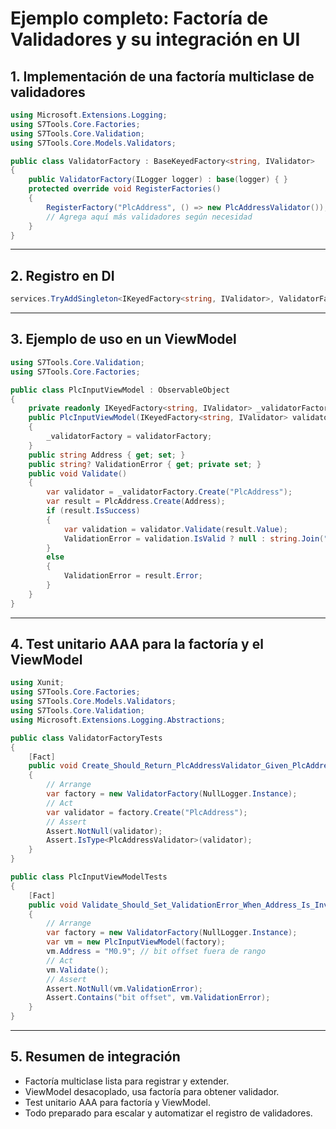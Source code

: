 # Ejemplo completo: Factoría de Validadores y su integración en UI

## 1. Implementación de una factoría multiclase de validadores

```csharp
using Microsoft.Extensions.Logging;
using S7Tools.Core.Factories;
using S7Tools.Core.Validation;
using S7Tools.Core.Models.Validators;

public class ValidatorFactory : BaseKeyedFactory<string, IValidator>
{
    public ValidatorFactory(ILogger logger) : base(logger) { }
    protected override void RegisterFactories()
    {
        RegisterFactory("PlcAddress", () => new PlcAddressValidator());
        // Agrega aquí más validadores según necesidad
    }
}
```

---

## 2. Registro en DI

```csharp
services.TryAddSingleton<IKeyedFactory<string, IValidator>, ValidatorFactory>();
```

---

## 3. Ejemplo de uso en un ViewModel

```csharp
using S7Tools.Core.Validation;
using S7Tools.Core.Factories;

public class PlcInputViewModel : ObservableObject
{
    private readonly IKeyedFactory<string, IValidator> _validatorFactory;
    public PlcInputViewModel(IKeyedFactory<string, IValidator> validatorFactory)
    {
        _validatorFactory = validatorFactory;
    }
    public string Address { get; set; }
    public string? ValidationError { get; private set; }
    public void Validate()
    {
        var validator = _validatorFactory.Create("PlcAddress");
        var result = PlcAddress.Create(Address);
        if (result.IsSuccess)
        {
            var validation = validator.Validate(result.Value);
            ValidationError = validation.IsValid ? null : string.Join("; ", validation.Errors.Select(e => e.ErrorMessage));
        }
        else
        {
            ValidationError = result.Error;
        }
    }
}
```

---

## 4. Test unitario AAA para la factoría y el ViewModel

```csharp
using Xunit;
using S7Tools.Core.Factories;
using S7Tools.Core.Models.Validators;
using S7Tools.Core.Validation;
using Microsoft.Extensions.Logging.Abstractions;

public class ValidatorFactoryTests
{
    [Fact]
    public void Create_Should_Return_PlcAddressValidator_Given_PlcAddress_Key()
    {
        // Arrange
        var factory = new ValidatorFactory(NullLogger.Instance);
        // Act
        var validator = factory.Create("PlcAddress");
        // Assert
        Assert.NotNull(validator);
        Assert.IsType<PlcAddressValidator>(validator);
    }
}

public class PlcInputViewModelTests
{
    [Fact]
    public void Validate_Should_Set_ValidationError_When_Address_Is_Invalid()
    {
        // Arrange
        var factory = new ValidatorFactory(NullLogger.Instance);
        var vm = new PlcInputViewModel(factory);
        vm.Address = "M0.9"; // bit offset fuera de rango
        // Act
        vm.Validate();
        // Assert
        Assert.NotNull(vm.ValidationError);
        Assert.Contains("bit offset", vm.ValidationError);
    }
}
```

---

## 5. Resumen de integración
- Factoría multiclase lista para registrar y extender.
- ViewModel desacoplado, usa factoría para obtener validador.
- Test unitario AAA para factoría y ViewModel.
- Todo preparado para escalar y automatizar el registro de validadores.